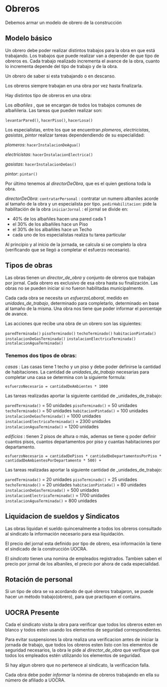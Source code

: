 # Obreros
Debemos armar un modelo de obrero de la construcción

## Modelo básico
Un obrero debe poder realizar distintos trabajos para la obra en que está trabajando.
Los trabajos que puede realizar van a depender de que tipo de obreros es.
Cada trabajo realizado incrementa el avance de la obra, cuanto lo incrementa depende del tipo de trabajo y  de la obra.

Un obrero de saber si esta trabajando o en descanso.

Los obreros siempre trabajan en una obra por vez hasta finalizarla.

Hay distintos tipo de obreros en una obra:

Los _albañiles_ , que se encargan de todos los trabajos comunes de albañileria. Las tareas que pueden realizar son:

`levantarPared()`,
`hacerPiso()`,
`hacerLosa()`

Los especialistas, entre los que se encuentran _plomeros_, _electricistas_, _gasistas_, _pintor_ realizar tareas dependendiendo de su especialidad:

_plomeros_: 
`hacerInstalacionDeAgua()`

_electricistas_:
`hacerInstalacionElectrica()`

_gasistas_: 
`hacerInstalacionDeGas()`

_pintor_:
`pintar()`


Por último tenemos al _directorDeObra_, que es el quien gestiona toda la obra.

_directorDeObra_:
`contratarPersonal` : contratar un numero albaniles acorde al tamaño de la obra y un especialista por tipo.
`pedirHabilitacion`: pide la habilitación de la obra
`iniciarJornal` : el jornal se divide en:
  - 40% de los albañiles hacen una pared cada 1
  - el 30% de los albañiles hace un Piso
  - el 30% de los albañiles hace un Techo
  - cada uno de los especialistas realiza tu tarea particular
  
  Al principio y al inicio de la jornada, se calcula si se completo la obra (verificando que se llegó a completar el esfuerzo necesario).


## Tipos de obras
Las obras tienen un _director_de_obra_ y conjunto de obreros que trabajan por jornal. Cada obrero es exclusivo de esa obra hasta su finalización.
Las obras no se pueden iniciar si no fueron habilitadas municipalmente.

Cada cada obra se necesita un _esfuerzoLaboral_, medido en _unidades_de_trabajo_,  determinado para completarlo, determinado en base al tamaño de la misma.
Una obra nos tiene que poder informar el porcentaje de avance.

Las acciones que recibe una obra de un obrero son las siguientes:

`paredTerminada()`
`pisoTerminado()`
`techoTerminado()`
`habitacionPintada()`
`instalacionDeGasTerminada()`
`instalacionElectricaTerminada()`
`instalacionAguaTerminada()`

### Tenemos dos tipos de obras:
_casas_ : Las casas tiene 1 techo y un piso y debe poder definirse la cantidad de habitaciones.
La cantidad de _unidades_de_trabajo_ necesarias para completar una casa se determina con la siguiente formula:

`esfuerzoNecesario = cantidadDeAmbientes * 1000 `

Las tareas realizadas aportar la siguiente cantidad de _unidades_de_trabajo:

`paredTerminada()` = 50 unidades
`pisoTerminado()`  = 50 unidades
`techoTerminado()`  = 50 unidades
`habitacionPintada()` =  100 unidades
`instalacionDeGasTerminada()`  = 1000 unidades
`instalacionElectricaTerminada()` =  2300 unidades
`instalacionAguaTerminada()` = 1200 unidades

_edificios_ : 
tienen 2 pisos de altura o más, ademas se tiene q poder definir cuantos pisos, cuantos departamentos por piso y cuantas habitaciones por departamento.

`esfuerzoNecesario = cantidadDePisos * cantidadDeDepartamentosPorPiso * cantidadDeAmbientesPorDepartamento * 500) +  `

Las tareas realizadas aportar la siguiente cantidad de _unidades_de_trabajo:

`paredTerminada()` = 20 unidades
`pisoTerminado()`  = 25 unidades
`techoTerminado()`  = 20 unidades
`habitacionPintada()` =  80 unidades
`instalacionDeGasTerminada()`  = 500 unidades
`instalacionElectricaTerminada()` =  1700 unidades
`instalacionAguaTerminada()` = 800 unidades


## Liquidacion de sueldos y Sindicatos
Las obras liquidan el sueldo quincenalmente a todos los obreros consultado al sindicato la información necesario para esa liquidación.

El precio del jornal esta definido por tipo de obrero, esa información la tiene el sindicado de la construcción UOCRA.

El _sindicato_ tienen una nomina de empleados registrados. Tambien saben el precio por jornal de los albaniles, el precio por ahora de cada especialidad.

## Rotación de personal
Si un tipo de obra se va acordando de qué obreros trabajaron, se puede hacer un método trabajo(obrero), para que practiquen el contains.

## UOCRA Presente
Cada el sindicato visita la obra para verificar que todos los obreros esten en blanco y todos esten usando los elementos de seguridad correspondientes.

Para evitar suspensiones la obra realiza una verificacion antes de iniciar la jornada de trabajo, que todos los obreros esten listo con los elementos de seguridad necesarios, la obra le pide al _director_de_obra_ que verifique que todos los empleados estén utilizando los elementos de seguridad.

Si hay algun obrero que no pertenece al sindicato, la verificacion falla.

Cada obra debe poder _informar_ la nómina de obreros trabajando en ella su número de afiliado a UOCRA.



